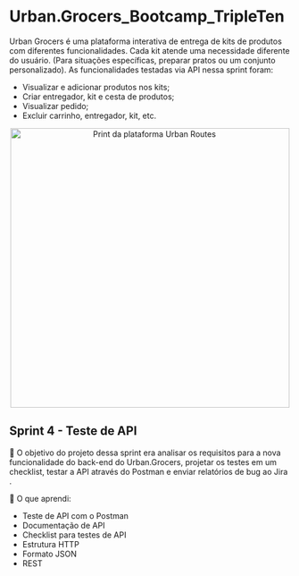 # Urban.Grocers_Bootcamp_TripleTen

Urban Grocers é uma plataforma interativa de entrega de kits de produtos com diferentes funcionalidades. Cada kit atende uma necessidade diferente do usuário. (Para situações específicas, preparar pratos ou um conjunto personalizado). 
As funcionalidades testadas via API nessa sprint foram:
+ Visualizar e adicionar produtos nos kits;
+ Criar entregador, kit e cesta de produtos;
+ Visualizar pedido;
+ Excluir carrinho, entregador, kit, etc.
<div align="center"><img src=https://github.com/DharaYasmim/Urban-Grocers_Bootcamp_TripleTen/assets/170812908/72bda17c-d9be-4612-af0c-9dfd5990413d width="500px" alt="Print da plataforma Urban Routes" align="middle"></div>

## Sprint 4 - Teste de API
:dart: O objetivo do projeto dessa sprint era analisar os requisitos para a nova funcionalidade do back-end do Urban.Grocers, projetar os testes em um checklist, testar a API através do Postman e enviar relatórios de bug ao Jira . <br>

:pushpin: O que aprendi: 
+ Teste de API com o Postman
+ Documentação de API
+ Checklist para testes de API
+ Estrutura HTTP
+ Formato JSON
+ REST
